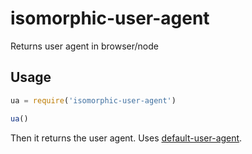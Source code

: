 # isomorphic-user-agent

Returns user agent in browser/node

## Usage

```js
ua = require('isomorphic-user-agent')

ua()
```

Then it returns the user agent. Uses [default-user-agent](https://github.com/node-modules/default-user-agent).

